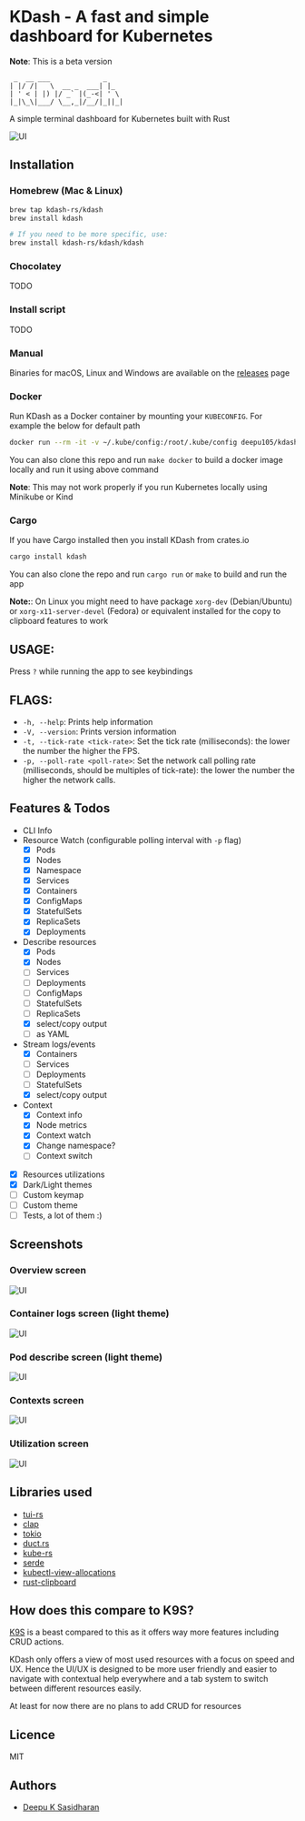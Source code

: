 # KDash - A fast and simple dashboard for Kubernetes

**Note**: This is a beta version

```
 _  __ ___             _
| |/ /|   \  __ _  ___| |_
| ' < | |) |/ _` |(_-<| ' \
|_|\_\|___/ \__,_|/__/|_||_|
```

A simple terminal dashboard for Kubernetes built with Rust

![UI](./ui.gif)

## Installation

### Homebrew (Mac & Linux)

```bash
brew tap kdash-rs/kdash
brew install kdash

# If you need to be more specific, use:
brew install kdash-rs/kdash/kdash
```

### Chocolatey

TODO

### Install script

TODO

### Manual

Binaries for macOS, Linux and Windows are available on the [releases](https://github.com/kdash-rs/kdash/releases) page

### Docker

Run KDash as a Docker container by mounting your `KUBECONFIG`. For example the below for default path

```bash
docker run --rm -it -v ~/.kube/config:/root/.kube/config deepu105/kdash
```

You can also clone this repo and run `make docker` to build a docker image locally and run it using above command

**Note**: This may not work properly if you run Kubernetes locally using Minikube or Kind

### Cargo

If you have Cargo installed then you install KDash from crates.io

```bash
cargo install kdash
```

You can also clone the repo and run `cargo run` or `make` to build and run the app

**Note:**: On Linux you might need to have package `xorg-dev` (Debian/Ubuntu) or `xorg-x11-server-devel` (Fedora) or equivalent installed for the copy to clipboard features to work

## USAGE:

Press `?` while running the app to see keybindings

## FLAGS:

- `-h, --help`: Prints help information
- `-V, --version`: Prints version information
- `-t, --tick-rate <tick-rate>`: Set the tick rate (milliseconds): the lower the number the higher the FPS.
- `-p, --poll-rate <poll-rate>`: Set the network call polling rate (milliseconds, should be multiples of tick-rate): the lower the number the higher the network calls.

## Features & Todos

- CLI Info
- Resource Watch (configurable polling interval with `-p` flag)
  - [x] Pods
  - [x] Nodes
  - [x] Namespace
  - [x] Services
  - [x] Containers
  - [x] ConfigMaps
  - [x] StatefulSets
  - [x] ReplicaSets
  - [x] Deployments
- Describe resources
  - [x] Pods
  - [x] Nodes
  - [ ] Services
  - [ ] Deployments
  - [ ] ConfigMaps
  - [ ] StatefulSets
  - [ ] ReplicaSets
  - [x] select/copy output
  - [ ] as YAML
- Stream logs/events
  - [x] Containers
  - [ ] Services
  - [ ] Deployments
  - [ ] StatefulSets
  - [x] select/copy output
- Context
  - [x] Context info
  - [x] Node metrics
  - [x] Context watch
  - [x] Change namespace?
  - [ ] Context switch
- [x] Resources utilizations
- [x] Dark/Light themes
- [ ] Custom keymap
- [ ] Custom theme
- [ ] Tests, a lot of them :)

## Screenshots

### Overview screen

![UI](./screenshots/overview.png)

### Container logs screen (light theme)

![UI](./screenshots/logs.png)

### Pod describe screen (light theme)

![UI](./screenshots/describe.png)

### Contexts screen

![UI](./screenshots/contexts.png)

### Utilization screen

![UI](./screenshots/utilization.png)

## Libraries used

- [tui-rs](https://github.com/fdehau/tui-rs)
- [clap](https://github.com/clap-rs/clap)
- [tokio](https://github.com/tokio-rs/tokio)
- [duct.rs](https://github.com/oconnor663/duct.rs)
- [kube-rs](https://github.com/clux/kube-rs)
- [serde](https://github.com/serde-rs/serde)
- [kubectl-view-allocations](https://github.com/davidB/kubectl-view-allocations)
- [rust-clipboard](https://github.com/aweinstock314/rust-clipboard)

## How does this compare to K9S?

[K9S](https://github.com/derailed/k9s) is a beast compared to this as it offers way more features including CRUD actions.

KDash only offers a view of most used resources with a focus on speed and UX. Hence the UI/UX is designed to be more user friendly and easier to navigate with contextual help everywhere and a tab system to switch between different resources easily.

At least for now there are no plans to add CRUD for resources

## Licence

MIT

## Authors

- [Deepu K Sasidharan](https://deepu.tech/)
